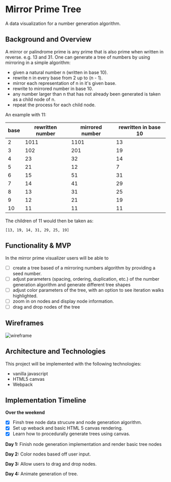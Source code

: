 # Mirror Prime Tree
A data visualization for a number generation algorithm.

## Background and Overview

A mirror or palindrome prime is any prime that is also prime when written in reverse. e.g. 13 and 31.  One can generate a tree of numbers by using mirroring in a simple algorithm: 

- given a natural number n (written in base 10).
- rewrite n in every base from 2 up to (n - 1).
- mirror each representation of n in it's given base.
- rewrite to mirrored number in base 10.
- any number larger than n that has not already been generated is taken as a child node of n.
- repeat the process for each child node.

An example with 11:

| base | rewritten number | mirrored number | rewritten in base 10 |
|------|------------------|-----------------|----------------------|
| 2 | 1011 | 1101 | 13 |
| 3 | 102 | 201 | 19 |
| 4 | 23 | 32 | 14 |
| 5 | 21 | 12 | 7 |
| 6 | 15 | 51 | 31 |
| 7 | 14 | 41 | 29 |
| 8 | 13 | 31 | 25 |
| 9 | 12 | 21 | 19 |
| 10 | 11 | 11 | 11 |

The children of 11 would then be taken as:
```
[13, 19, 14, 31, 29, 25, 19]
```
## Functionality & MVP

In the mirror prime visualizer users will be able to

- [ ] create a tree based of a mirroring numbers algorithm by providing a seed number.
- [ ] adjust parameters (spacing, ordering, duplication, etc.) of the number generation algorithm and generate different tree shapes
- [ ] adjust color parameters of the tree, with an option to see iteration walks highlighted.
- [ ] zoom in on nodes and display node information.
- [ ] drag and drop nodes of the tree

## Wireframes

![wireframe](https://github.com/johnschoeman/mirror-prime-tree/blob/master/docs/Web%201920%20%E2%80%93%201.png)

## Architecture and Technologies

This project will be implemented with the following technologies:

- vanilla javascript
- HTML5 canvas
- Webpack

## Implementation Timeline

**Over the weekend**
- [x] Finsh tree node data strucure and node generation algorithm.
- [x] Set up weback and basic HTML 5 canvas rendering.
- [x] Learn how to procedurally generate trees using canvas.

**Day 1:** Finish node generation implementation and render basic tree nodes

**Day 2:** Color nodes based off user input.

**Day 3:** Allow users to drag and drop nodes.

**Day 4:** Animate generation of tree.